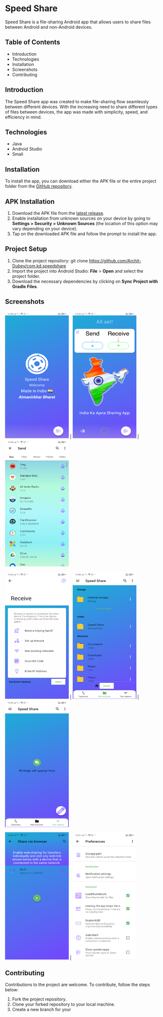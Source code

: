 # Speed Share
Speed Share is a file-sharing Android app that allows users to share files between Android and non-Android devices.

## Table of Contents
*	Introduction
*	Technologies
*	Installation
*	Screenshots
*	Contributing

## Introduction
The Speed Share app was created to make file-sharing flow seamlessly between different devices. With the increasing need to share different types of files between devices, the app was made with simplicity, speed, and efficiency in mind.


## Technologies
 * Java
 * Android Studio
 * Smali

## Installation
To install the app, you can download either the APK file or the entire project folder from the [GitHub repository](https://github.com/Archit-Dubey/com.kd.speedshare).

## APK Installation
1.	Download the APK file from the [latest release](https://github.com/Archit-Dubey/com.kd.speedshare/blob/master/com.kd.speedshare.apk).
2.	Enable installation from unknown sources on your device by going to **Settings > Security > Unknown Sources** (the location of this option may vary depending on your device).
3.	Tap on the downloaded APK file and follow the prompt to install the app.

## Project Setup
1.	Clone the project repository: git clone https://github.com/Archit-Dubey/com.kd.speedshare
2.	Import the project into Android Studio: **File** > **Open** and select the project folder.
3.	Download the necessary dependencies by clicking on **Sync Project with Gradle Files**.

## Screenshots
<img src="https://github.com/Archit-Dubey/com.kd.speedshare/blob/master/Screenshots/1.png" width="210" /> | <img src="https://github.com/Archit-Dubey/com.kd.speedshare/blob/master/Screenshots/2.png" width="210" /> | <img src="https://github.com/Archit-Dubey/com.kd.speedshare/blob/master/Screenshots/3.png" width="210" />

 <img src="https://github.com/Archit-Dubey/com.kd.speedshare/blob/master/Screenshots/4.png" width="210" /> | <img src="https://github.com/Archit-Dubey/com.kd.speedshare/blob/master/Screenshots/5.png" width="210" /> | <img src="https://github.com/Archit-Dubey/com.kd.speedshare/blob/master/Screenshots/6.png" width="210" />
 
 <img src="https://github.com/Archit-Dubey/com.kd.speedshare/blob/master/Screenshots/7.png" width="210" /> | <img src="https://github.com/Archit-Dubey/com.kd.speedshare/blob/master/Screenshots/8.png" width="210" />



## Contributing
Contributions to the project are welcome. To contribute, follow the steps below:
1.	Fork the project repository.
2.	Clone your forked repository to your local machine.
3.	Create a new branch for your


